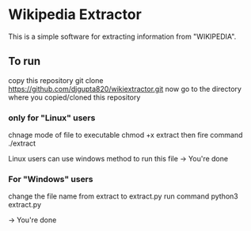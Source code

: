 # Wikipedia Extractor

This is a simple software for extracting information from "WIKIPEDIA".

## To run 

copy this repository git clone https://github.com/djgupta820/wikiextractor.git
now go to the directory where you copied/cloned this repository

### only for "Linux" users
chnage mode of file to executable chmod +x extract
then fire command ./extract

Linux users can use windows method to run this file
-> You're done


### For "Windows" users

change the file name from extract to extract.py
run command python3 extract.py

-> You're done

